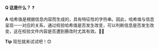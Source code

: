 **Q 这是什么？** ❓

**A** 哈希值是根据信息内容而生成的，具有特征性的字符串。因此，哈希值与信息呈现一一对应的关系，通过校验哈希值是否发生改变，可以判断信息是否发生改变，这在校验文件内容是否遭到篡改时尤其有效。🏊‍♀️

**Tip** 现在就来试试吧！😊
